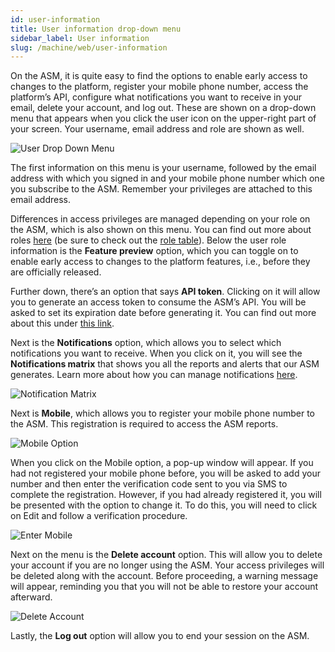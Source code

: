```yaml
---
id: user-information
title: User information drop-down menu
sidebar_label: User information
slug: /machine/web/user-information
---
```


On the ASM, it is quite easy to
find the options to enable early
access to changes to the platform,
register your mobile phone number,
access the platform’s API,
configure what notifications you
want to receive in your email,
delete your account,
and log out.
These are shown on a drop-down
menu that appears when you click
the user icon on the upper-right
part of your screen.
Your username,
email address and role
are shown as well.

![User Drop Down Menu](https://res.cloudinary.com/fluid-attacks/image/upload/v1646335539/docs/web/web_asm-user_dropdown_menu.png)

The first information on
this menu is your username,
followed by the email address
with which you signed in and
your mobile phone number which
one you subscribe to the ASM.
Remember your privileges are
attached to this email address.

Differences in access
privileges are managed depending
on your role on the ASM,
which is also shown on this menu.
You can find out
more about roles
[here](/machine/web/groups/roles)
(be sure to check out the
[role table](/machine/web/groups/roles/#roles-table)).
Below the user role information is
the **Feature preview** option,
which you can toggle on to enable
early access to changes to the
platform features,
i.e.,
before they are officially released.

Further down,
there’s an option that says **API token**.
Clicking on it will allow you to
generate an access token to
consume the ASM’s API.
You will be asked to set its
expiration date before generating it.
You can find out more about
this under
[this link](/machine/api/#using-the-asm-api-token).

Next is the
**Notifications** option,
which allows you to select
which notifications you
want to receive.
When you click on it,
you will see the
**Notifications matrix**
that shows you all the
reports and alerts that
our ASM generates.
Learn more about how you
can manage notifications
[here](/machine/web/notifications).

![Notification Matrix](https://res.cloudinary.com/fluid-attacks/image/upload/v1646335539/docs/web/web_asm-user_select_notification.png)

Next is **Mobile**,
which allows you to
register your mobile
phone number to the ASM.
This registration is
required to access
the ASM reports.

![Mobile Option](https://res.cloudinary.com/fluid-attacks/image/upload/v1651073721/docs/web/web_asm-user_mobile_menu.png)

When you click on
the Mobile option,
a pop-up window will appear.
If you had not registered
your mobile phone before,
you will be asked to
add your number and then
enter the verification code
sent to you via SMS to
complete the registration.
However,
if you had already registered it,
you will be presented with
the option to change it.
To do this,
you will need to click on
Edit and follow a verification
procedure.

![Enter Mobile](https://res.cloudinary.com/fluid-attacks/image/upload/v1651073722/docs/web/web_asm-user_mobile_window.png)

Next on the menu is the
**Delete account** option.
This will allow you to delete
your account if you are no
longer using the ASM.
Your access privileges will
be deleted along with the account.
Before proceeding, a warning
message will appear, reminding
you that you will not be able
to restore your account afterward.

![Delete Account](https://res.cloudinary.com/fluid-attacks/image/upload/v1646335539/docs/web/web_asm-user_delete_account.png)

Lastly, the **Log out**
option will allow you to end
your session on the ASM.
